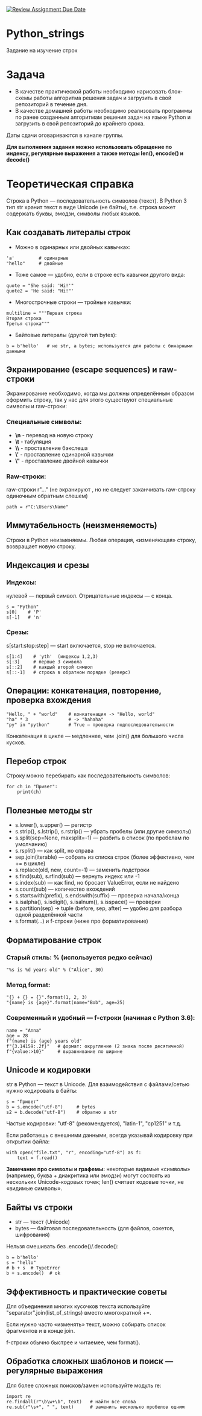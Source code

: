 [![Review Assignment Due Date](https://classroom.github.com/assets/deadline-readme-button-22041afd0340ce965d47ae6ef1cefeee28c7c493a6346c4f15d667ab976d596c.svg)](https://classroom.github.com/a/UlS_7MML)
# Python_strings
Задание на изучение строк

# Задача
- В качестве практической работы необходимо нарисовать блок-схемы работы алгоритма решения задач и загрузить в свой репозиторий в течение дня.
- В качестве домашней работы необходимо реализовать программы по ранее созданным алгоритмам решения задач на языке Python и загрузить в свой репозиторий до крайнего срока.

Даты сдачи оговариваются в канале группы.

**Для выполнения задания можно использовать обращение по индексу, регулярные выражения а также методы len(), encode() и decode()**

# Теоретическая справка
Строка в Python — последовательность символов (текст). В Python 3 тип str хранит текст в виде Unicode (не байты), т.е. строка может содержать буквы, эмодзи, символы любых языков.

## Как создавать литералы строк
* Можно в одинарных или двойных кавычках:
```
'a'         # одинарные
"hello"     # двойные
```

* Тоже самое — удобно, если в строке есть кавычки другого вида:
```
quote = "She said: 'Hi!'"
quote2 = 'He said: "Hi!"'
```

* Многострочные строки — тройные кавычки:
```
multiline = """Первая строка
Вторая строка
Третья строка"""
```

* Байтовые литералы (другой тип bytes):
```
b = b'hello'   # не str, а bytes; используется для работы с бинарными данными
```

## Экранирование (escape sequences) и raw-строки
Экранирование необходимо, когда мы должны определённым образом оформить строку, так у нас для этого существуют специальные символы и raw-строки:
### Специальные символы:
* **\n** - перевод на новую строку
* **\t** - табуляция
* **\\\\** - проставление бэкслеша
* **\\'** - проставление одинарной кавычки 
* **\\"** - проставление двойной кавычки

### Raw-строки:
raw-строки r"..." (не экранируют \, но не следует заканчивать raw-строку одиночным обратным слешем)
```
path = r"C:\Users\Name"
```

## Иммутабельность (неизменяемость)
Строки в Python неизменяемы. Любая операция, «изменяющая» строку, возвращает новую строку.

## Индексация и срезы
### Индексы:
нулевой — первый символ. Отрицательные индексы — с конца.
```
s = "Python"
s[0]    # 'P'
s[-1]   # 'n'
```

### Срезы: 
s[start:stop:step] — start включается, stop не включается.
```
s[1:4]    # 'yth'  (индексы 1,2,3)
s[:3]     # первые 3 символа
s[::2]    # каждый второй символ
s[::-1]   # строка в обратном порядке (реверс)
```

## Операции: конкатенация, повторение, проверка вхождения
```
"Hello, " + "world"    # конкатенация -> "Hello, world"
"ha" * 3               # -> "hahaha"
"py" in "python"       # True — проверка подпоследовательности
```
Конкатенация в цикле — медленнее, чем .join() для большого числа кусков.

## Перебор строк
Строку можно перебирать как последовательность символов:
```
for ch in "Привет":
    print(ch)
```

## Полезные методы str
* s.lower(), s.upper() — регистр
* s.strip(), s.lstrip(), s.rstrip() — убрать пробелы (или другие символы)
* s.split(sep=None, maxsplit=-1) — разбить в список (по пробелам по умолчанию)
* s.rsplit() — как split, но справа
* sep.join(iterable) — собрать из списка строк (более эффективно, чем += в цикле)
* s.replace(old, new, count=-1) — заменить подстроки
* s.find(sub), s.rfind(sub) — вернуть индекс или -1
* s.index(sub) — как find, но бросает ValueError, если не найдено
* s.count(sub) — количество вхождений
* s.startswith(prefix), s.endswith(suffix) — проверка начала/конца
* s.isalpha(), s.isdigit(), s.isalnum(), s.isspace() — проверки
* s.partition(sep) -> tuple (before, sep, after) — удобно для разбора одной разделённой части
* s.format(...) и f-строки (ниже про форматирование)

## Форматирование строк
### Старый стиль: % (используется редко сейчас)
```
"%s is %d years old" % ("Alice", 30)
```
### Метод format:
```
"{} + {} = {}".format(1, 2, 3)
"{name} is {age}".format(name="Bob", age=25)
```
### Современный и удобный — f-строки (начиная с Python 3.6):
```
name = "Anna"
age = 28
f"{name} is {age} years old"
f"{3.14159:.2f}"   # формат: округление (2 знака после десятичной)
f"{value:>10}"     # выравнивание по ширине
```

## Unicode и кодировки
str в Python — текст в Unicode. Для взаимодействия с файлами/сетью нужно кодировать в байты:
```
s = "Привет"
b = s.encode("utf-8")     # bytes
s2 = b.decode("utf-8")    # обратно в str
```

Частые кодировки: "utf-8" (рекомендуется), "latin-1", "cp1251" и т.д.

Если работаешь с внешними данными, всегда указывай кодировку при открытии файла:
```
with open("file.txt", "r", encoding="utf-8") as f:
    text = f.read()
```

**Замечание про символы и графемы:** некоторые видимые «символы» (например, буква + диакритика или эмодзи) могут состоять из нескольких Unicode-кодовых точек; len() считает кодовые точки, не «видимые символы».

## Байты vs строки
* str — текст (Unicode)
* bytes — байтовая последовательность (для файлов, сокетов, шифрования)

Нельзя смешивать без .encode()/.decode():
```
b = b'hello'
s = "hello"
# b + s  # TypeError
b + s.encode()  # ok
```

## Эффективность и практические советы
Для объединения многих кусочков текста используйте "separator".join(list_of_strings) вместо многократной +=.

Если нужно часто «изменять» текст, можно собирать список фрагментов и в конце join.

f-строки обычно быстрее и читаемее, чем format().

## Обработка сложных шаблонов и поиск — регулярные выражения
Для более сложных поисков/замен используйте модуль re:
```
import re
re.findall(r"\b\w+\b", text)   # найти все слова
re.sub(r"\s+", " ", text)      # заменить несколько пробелов одним
```

